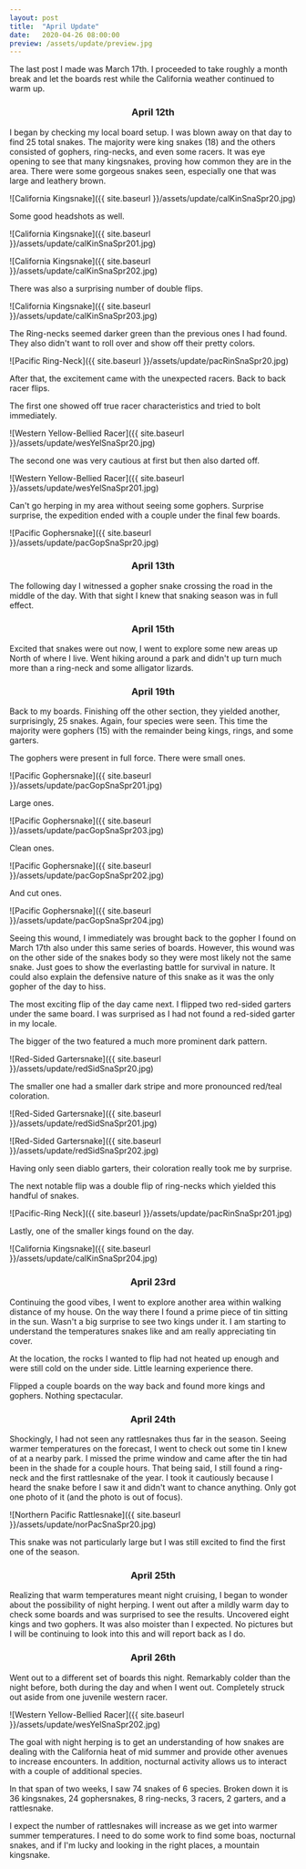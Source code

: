 ```yaml
---
layout: post
title:  "April Update"
date:   2020-04-26 08:00:00
preview: /assets/update/preview.jpg
---
```

The last post I made was March 17th. I proceeded to take roughly a month break and let the boards rest while the California weather continued to warm up.

<div align="center"><h3> April 12th</h3></div>

I began by checking my local board setup. I was blown away on that day to find 25 total snakes. The majority were king snakes (18) and the others consisted of gophers, ring-necks, and even some racers. It was eye opening to see that many kingsnakes, proving how common they are in the area. There were some gorgeous snakes seen, especially one that was large and leathery brown. 

![California Kingsnake]({{ site.baseurl }}/assets/update/calKinSnaSpr20.jpg)

Some good headshots as well.

![California Kingsnake]({{ site.baseurl }}/assets/update/calKinSnaSpr201.jpg)

![California Kingsnake]({{ site.baseurl }}/assets/update/calKinSnaSpr202.jpg)

There was also a surprising number of double flips.

![California Kingsnake]({{ site.baseurl }}/assets/update/calKinSnaSpr203.jpg)

The Ring-necks seemed darker green than the previous ones I had found. They also didn't want to roll over and show off their pretty colors.

![Pacific Ring-Neck]({{ site.baseurl }}/assets/update/pacRinSnaSpr20.jpg)

After that, the excitement came with the unexpected racers. Back to back racer flips.

The first one showed off true racer characteristics and tried to bolt immediately.

![Western Yellow-Bellied Racer]({{ site.baseurl }}/assets/update/wesYelSnaSpr20.jpg)

The second one was very cautious at first but then also darted off. 

![Western Yellow-Bellied Racer]({{ site.baseurl }}/assets/update/wesYelSnaSpr201.jpg)

Can't go herping in my area without seeing some gophers. Surprise surprise, the expedition ended with a couple under the final few boards. 

![Pacific Gophersnake]({{ site.baseurl }}/assets/update/pacGopSnaSpr20.jpg)

<div align="center"><h3> April 13th</h3></div>

The following day I witnessed a gopher snake crossing the road in the middle of the day. With that sight I knew that snaking season was in full effect.

<div align="center"><h3> April 15th</h3></div>

Excited that snakes were out now, I went to explore some new areas up North of where I live. Went hiking around a park and didn't up turn much more than a ring-neck and some alligator lizards.

<div align="center"><h3> April 19th</h3></div>

Back to my boards. Finishing off the other section, they yielded another, surprisingly, 25 snakes. Again, four species were seen. This time the majority were gophers (15) with the remainder being kings, rings, and some garters.

The gophers were present in full force. There were small ones.

![Pacific Gophersnake]({{ site.baseurl }}/assets/update/pacGopSnaSpr201.jpg)

Large ones.

![Pacific Gophersnake]({{ site.baseurl }}/assets/update/pacGopSnaSpr203.jpg)

Clean ones.

![Pacific Gophersnake]({{ site.baseurl }}/assets/update/pacGopSnaSpr202.jpg)

And cut ones.

![Pacific Gophersnake]({{ site.baseurl }}/assets/update/pacGopSnaSpr204.jpg)

Seeing this wound, I immediately was brought back to the gopher I found on March 17th also under this same series of boards. However, this wound was on the other side of the snakes body so they were most likely not the same snake. Just goes to show the everlasting battle for survival in nature. It could also explain the defensive nature of this snake as it was the only gopher of the day to hiss.

The most exciting flip of the day came next. I flipped two red-sided garters under the same board. I was surprised as I had not found a red-sided garter in my locale. 

The bigger of the two featured a much more prominent dark pattern. 

![Red-Sided Gartersnake]({{ site.baseurl }}/assets/update/redSidSnaSpr20.jpg)

The smaller one had a smaller dark stripe and more pronounced red/teal coloration.

![Red-Sided Gartersnake]({{ site.baseurl }}/assets/update/redSidSnaSpr201.jpg)

![Red-Sided Gartersnake]({{ site.baseurl }}/assets/update/redSidSnaSpr202.jpg)

Having only seen diablo garters, their coloration really took me by surprise. 

The next notable flip was a double flip of ring-necks which yielded this handful of snakes.

![Pacific-Ring Neck]({{ site.baseurl }}/assets/update/pacRinSnaSpr201.jpg)

Lastly, one of the smaller kings found on the day.

![California Kingsnake]({{ site.baseurl }}/assets/update/calKinSnaSpr204.jpg)

<div align="center"><h3> April 23rd</h3></div>

Continuing the good vibes, I went to explore another area within walking distance of my house. On the way there I found a prime piece of tin sitting in the sun. Wasn't a big surprise to see two kings under it. I am starting to understand the temperatures snakes like and am really appreciating tin cover.

At the location, the rocks I wanted to flip had not heated up enough and were still cold on the under side. Little learning experience there.

Flipped a couple boards on the way back and found more kings and gophers. Nothing spectacular.

<div align="center"><h3> April 24th</h3></div>

Shockingly, I had not seen any rattlesnakes thus far in the season. Seeing warmer temperatures on the forecast, I went to check out some tin I knew of at a nearby park. I missed the prime window and came after the tin had been in the shade for a couple hours. That being said, I still found a ring-neck and the first rattlesnake of the year. I took it cautiously because I heard the snake before I saw it and didn't want to chance anything. Only got one photo of it (and the photo is out of focus).

![Northern Pacific Rattlesnake]({{ site.baseurl }}/assets/update/norPacSnaSpr20.jpg)

This snake was not particularly large but I was still excited to find the first one of the season.

<div align="center"><h3> April 25th</h3></div>

Realizing that warm temperatures meant night cruising, I began to wonder about the possibility of night herping. I went out after a mildly warm day to check some boards and was surprised to see the results. Uncovered eight kings and two gophers. It was also moister than I expected. No pictures but I will be continuing to look into this and will report back as I do.

<div align="center"><h3> April 26th</h3></div>

Went out to a different set of boards this night. Remarkably colder than the night before, both during the day and when I went out. Completely struck out aside from one juvenile western racer.

![Western Yellow-Bellied Racer]({{ site.baseurl }}/assets/update/wesYelSnaSpr202.jpg)

The goal with night herping is to get an understanding of how snakes are dealing with the California heat of mid summer and provide other avenues to increase encounters. In addition, nocturnal activity allows us to interact with a couple of additional species. 


In that span of two weeks, I saw 74 snakes of  6 species. Broken down it is 36 kingsnakes, 24 gophersnakes, 8 ring-necks, 3 racers, 2 garters, and a rattlesnake. 

I expect the number of rattlesnakes will increase as we get into warmer summer temperatures. I need to do some work to find some boas, nocturnal snakes, and if I'm lucky and looking in the right places, a mountain kingsnake. 